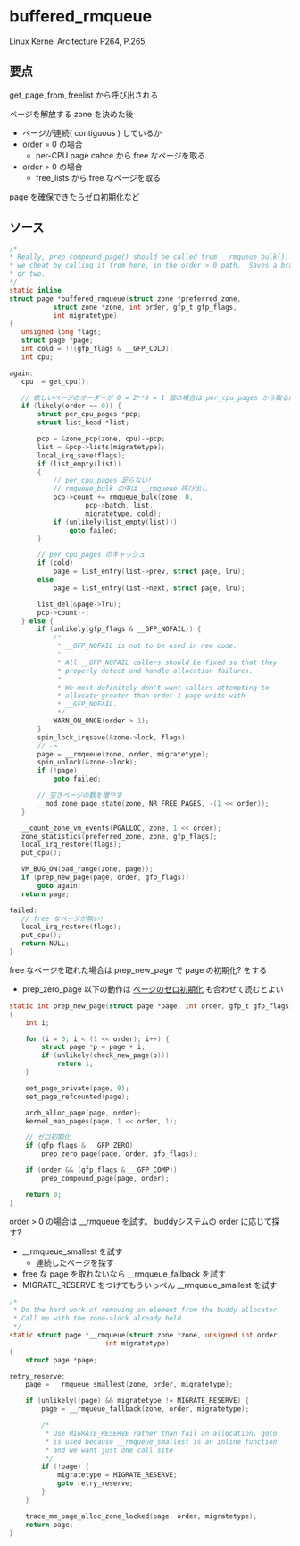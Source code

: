 # buffered_rmqueue

Linux Kernel Arcitecture P264, P.265,

## 要点

get_page_from_freelist から呼び出される

ページを解放する zone を決めた後

 * ページが連続( contiguous ) しているか
 * order = 0 の場合
   * per-CPU page cahce から free なページを取る
 * order > 0 の場合
   * free_lists から free なページを取る

page を確保できたらゼロ初期化など   

## ソース  

 ```c
 /*
 * Really, prep_compound_page() should be called from __rmqueue_bulk().  But
 * we cheat by calling it from here, in the order > 0 path.  Saves a branch
 * or two.
 */
static inline
struct page *buffered_rmqueue(struct zone *preferred_zone,
			struct zone *zone, int order, gfp_t gfp_flags,
			int migratetype)
{
	unsigned long flags;
	struct page *page;
	int cold = !!(gfp_flags & __GFP_COLD);
	int cpu;

again:
	cpu  = get_cpu();

    // 欲しいページのオーダーが 0 = 2**0 = 1 個の場合は per_cpu_pages から取る用最適化されている
	if (likely(order == 0)) {
		struct per_cpu_pages *pcp;
		struct list_head *list;

		pcp = &zone_pcp(zone, cpu)->pcp;
		list = &pcp->lists[migratetype];
		local_irq_save(flags);
		if (list_empty(list))
        {
            // per_cpu_pages 足らない!
            // rmqueue_bulk の中は __rmqueue 呼び出し
			pcp->count += rmqueue_bulk(zone, 0,
					pcp->batch, list,
					migratetype, cold);
			if (unlikely(list_empty(list)))
				goto failed;
		}

        // per_cpu_pages のキャッシュ
		if (cold)
			page = list_entry(list->prev, struct page, lru);
		else
			page = list_entry(list->next, struct page, lru);

		list_del(&page->lru);
		pcp->count--;
	} else {
		if (unlikely(gfp_flags & __GFP_NOFAIL)) {
			/*
			 * __GFP_NOFAIL is not to be used in new code.
			 *
			 * All __GFP_NOFAIL callers should be fixed so that they
			 * properly detect and handle allocation failures.
			 *
			 * We most definitely don't want callers attempting to
			 * allocate greater than order-1 page units with
			 * __GFP_NOFAIL.
			 */
			WARN_ON_ONCE(order > 1);
		}
		spin_lock_irqsave(&zone->lock, flags);
        // ->
		page = __rmqueue(zone, order, migratetype);
		spin_unlock(&zone->lock);
		if (!page)
			goto failed;

        // 空きページの数を増やす
		__mod_zone_page_state(zone, NR_FREE_PAGES, -(1 << order));
	}

	__count_zone_vm_events(PGALLOC, zone, 1 << order);
	zone_statistics(preferred_zone, zone, gfp_flags);
	local_irq_restore(flags);
	put_cpu();

	VM_BUG_ON(bad_range(zone, page));
	if (prep_new_page(page, order, gfp_flags))
		goto again;
	return page;

failed:
    // free なページが無い!
	local_irq_restore(flags);
	put_cpu();
	return NULL;
}
```

free なページを取れた場合は prep_new_page で page の初期化? をする

 * prep_zero_page 以下の動作は [ページのゼロ初期化](https://github.com/hiboma/hiboma/blob/master/kernel/%E3%83%98%E3%82%9A%E3%83%BC%E3%82%B7%E3%82%99%E3%81%AE%E3%82%BB%E3%82%99%E3%83%AD%E5%88%9D%E6%9C%9F%E5%8C%96.md) も合わせて読むとよい

```c
static int prep_new_page(struct page *page, int order, gfp_t gfp_flags)
{
	int i;

	for (i = 0; i < (1 << order); i++) {
		struct page *p = page + i;
		if (unlikely(check_new_page(p)))
			return 1;
	}

	set_page_private(page, 0);
	set_page_refcounted(page);

	arch_alloc_page(page, order);
	kernel_map_pages(page, 1 << order, 1);

    // ゼロ初期化
	if (gfp_flags & __GFP_ZERO)
		prep_zero_page(page, order, gfp_flags);

	if (order && (gfp_flags & __GFP_COMP))
		prep_compound_page(page, order);

	return 0;
}
```

order > 0 の場合は __rmqueue を試す。 buddyシステムの order に応じて探す?

 * __rmqueue_smallest を試す
   * 連続したページを探す
 * free な page を取れないなら __rmqueue_fallback を試す
 * MIGRATE_RESERVE をつけてもういっぺん __rmqueue_smallest を試す

```c
/*
 * Do the hard work of removing an element from the buddy allocator.
 * Call me with the zone->lock already held.
 */
static struct page *__rmqueue(struct zone *zone, unsigned int order,
						int migratetype)
{
	struct page *page;

retry_reserve:
	page = __rmqueue_smallest(zone, order, migratetype);

	if (unlikely(!page) && migratetype != MIGRATE_RESERVE) {
		page = __rmqueue_fallback(zone, order, migratetype);

		/*
		 * Use MIGRATE_RESERVE rather than fail an allocation. goto
		 * is used because __rmqueue_smallest is an inline function
		 * and we want just one call site
		 */
		if (!page) {
			migratetype = MIGRATE_RESERVE;
			goto retry_reserve;
		}
	}

	trace_mm_page_alloc_zone_locked(page, order, migratetype);
	return page;
}
```